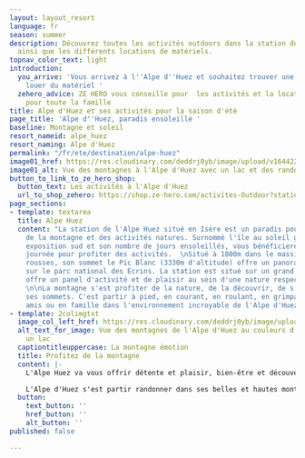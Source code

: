 ```yaml
---
layout: layout_resort
language: fr
season: summer
description: Découvrez toutes les activités outdoors dans la station de l'Alpe d'Huez
  ainsi que les différents locations de matériels.
topnav_color_text: light
introduction:
  you_arrive: 'Vous arrivez à l''Alpe d''Huez et souhaitez trouver une activité ou
    louer du matériel '
  zehero_advice: ZE HERO vous conseille pour  les activités et la location des équipements
    pour toute la famille
title: Alpe d'Huez et ses activités pour la saison d'été
page_title: 'Alpe d''Huez, paradis ensoleillé '
baseline: Montagne et soleil
resort_nameid: alpe_huez
resort_naming: Alpe d'Huez
permalink: "/fr/ete/destination/alpe-huez"
image01_href: https://res.cloudinary.com/deddrj0yb/image/upload/v1644227090/website/resorts/alpe%20d%27huez/aurele-mayol-kiW0s-RMIDk-unsplash_lzygte.jpg
image01_alt: Vue des montagnes à l'Alpe d'Huez avec un lac et des randonneurs
button_to_link_to_ze_hero_shop:
  button_text: Les activités à l'Alpe d'Huez
  url_to_shop_zehero: https://shop.ze-hero.com/activites-Outdoor?station=Alpe+d%27Huez&calessonstype=all&catypegenderlistsummer=all&calessonsactivitytype=all&start-date=
page_sections:
- template: textarea
  title: Alpe Huez
  content: "La station de l'Alpe Huez situé en Isère est un paradis pour les amoureux
    de la montagne et des activités natures. Surnommé l'île au soleil grâce à son
    exposition sud et son nombre de jours ensoleillés, vous bénéficierez de belle
    journée pour profiter des activités.  \nSitué à 1800m dans le massif des grandes
    rousses, son sommet le Pic Blanc (3330m d'altitude) offre un panorama d'exception
    sur le parc national des Ecrins. La station est situé sur un grand plateau et
    offre un panel d'activité et de plaisir au sein d'une nature respecté et protégé.
    \n\nLa montagne s'est profiter de la nature, de la découvrir, de s'en aller sur
    ses sommets. C'est partir à pied, en courant, en roulant, en grimpant, seul, entre
    amis ou en famille dans l'environnement incroyable de l'Alpe d'Huez."
- template: 2colimgtxt
  image_col_left_href: https://res.cloudinary.com/deddrj0yb/image/upload/v1644227091/website/resorts/alpe%20d%27huez/antoine-petitteville-Uw3Cq3s3efQ-unsplash_m0eol6.jpg
  alt_text_for_image: Vue des montagnes de l'Alpe d'Huez au couleurs d'automne avec
    un lac
  captiontitleuppercase: La montagne émotion
  title: Profitez de la montagne
  content: |-
    L'Alpe Huez va vous offrir détente et plaisir, bien-être et découverte, sport et sensation. Vous ne serez pas sur la côte d'azur mais vous pourrez surement voir une belle mer de nuage. Cette station va s'engager au près des familles avec son Label Famille Plus. Que vous séjournez entre amis, en couple, seul vous trouverez vos activités préférés dans la station de l'Alpe Huez.

    L'Alpe d'Huez s'est partir randonner dans ses belles et hautes montagnes. Dans le massif des Grandes Rousses, vous y trouverez de nombreuses randonnées pour tous les niveaux. Elle offre environ 250km de sentier balisé. C'est également des lacs d'altitudes, le Pic Blanc à 3330m d'altitude, une nature protégée. Vous pourrez également profiter des remontés mécaniques pour diversifier vos balades, partir de plus haut en altitude. Réservez une randonnée avec un accompagnateur montagne afin de découvrir la faune et la flore des montagnes de l'Alpe d'Huez.
  button:
    text_button: ''
    href_button: ''
    alt_button: ''
published: false

---
```

